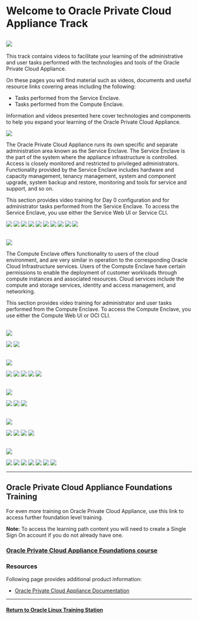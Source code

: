 
# Welcome to Oracle Private Cloud Appliance Track

![](../common/images/PCA_header4.png)
---
This track contains videos to facilitate your learning of the administrative and user tasks performed with the technologies and tools of the Oracle Private Cloud Appliance.

On these pages you will find material such as videos, documents and useful resource links covering areas including the following:
- Tasks performed from the Service Enclave.
- Tasks performed from the Compute Enclave.

Information and videos presented here cover technologies and components to help you expand your learning of the Oracle Private Cloud Appliance.

![](../common/images/pca-page-srvencl2.png)

The Oracle Private Cloud Appliance runs its own specific and separate administration area known as the Service Enclave. The Service Enclave is the part of the system where the appliance infrastructure is controlled. Access is closely monitored and restricted to privileged administrators. Functionality provided by the Service Enclave includes hardware and capacity management, tenancy management, system and component upgrade, system backup and restore, monitoring and tools for service and support, and so on.

This section provides video training for Day 0 configuration and for administrator tasks performed from the Service Enclave. To access the Service Enclave, you use either the Service Web UI or Service CLI.

[![](../common/images/day0_conf_300.png)](https://youtu.be/pkeW3uqt11w)
[![](../common/images/use_serv_cli_300.png)](https://youtu.be/zgX87aB32qw)
[![](../common/images/conf_auth_grps_300.png)](https://youtu.be/QCsCyFWPea0)
[![](../common/images/prov_comp_nodes_300.png)](https://youtu.be/aQlRAYuLMwo)
[![](../common/images/ten_creat_300.png)](https://youtu.be/LBN5NHbpEnk)
[![](../common/images/graf_mon_300.png)](https://youtu.be/humJ2jiovBs)
[![](../common/images/query_loki_300.png)](https://youtu.be/HiGz8ruDtas)
[![](../common/images/alert_not_300.png)](https://youtu.be/Qmj_V8TAQXs)
[![](../common/images/migrate_vms_300.png)](https://youtu.be/_YjZMVApxaE)
[![](../common/images/patch_ind_com_300.png)](https://youtu.be/v_5ASLflVxU)
<br>
<br>

![](../common/images/pca-page-compencl2.png)

The Compute Enclave offers functionality to users of the cloud environment, and are very similar in operation to the corresponding Oracle Cloud Infrastructure services. Users of the Compute Enclave have certain permissions to enable the deployment of customer workloads through compute instances and associated resources. Cloud services include the compute and storage services, identity and access management, and networking.

This section provides video training for administrator and user tasks performed from the Compute Enclave. To access the Compute Enclave, you use either the Compute Web UI or OCI CLI.
<br>
<br>

![](../common/images/pca-page-oclcli4.png)

[![](../common/images/install_cli_300.png)](https://youtu.be/SNtGCBl_yZE)
[![](../common/images/config_cli_300.png)](https://youtu.be/x2iWGXIa-rQ)
<br>
<br>

![](../common/images/pca-page-iam4x.png)

[![](../common/images/user_grp_pca_300.png)](https://youtu.be/D0CxmJ6pn4U)
[![](../common/images/comp_pol_pca_300.png)](https://youtu.be/KV4sQOWXab8)
[![](../common/images/fed_ip_pca_300.png)](https://youtu.be/tsBn5UQSJ24)
[![](../common/images/add_pca_trust_300.png)](https://youtu.be/wWm4TrPoEtI)
[![](../common/images/add_ip_certs_300.png)](https://youtu.be/uZcQk0pUe3s)
<br>
<br>

![](../common/images/pca-page-network4.png)

[![](../common/images/create_vcn_pca_300.png)](https://youtu.be/OCasg_HQ3LI)
[![](../common/images/ig_pca_300.png)](https://youtu.be/H8GwY7i720A)
[![](../common/images/lpg_pca_300.png)](https://youtu.be/pxdkxjajhO0)
<br>
<br>

![](../common/images/pca-page-compinst4.png)

[![](../common/images/imp_img_pca_300.jpg)](https://youtu.be/fToYmmf6NFk)
[![](../common/images/man_com_pca_300.png)](https://youtu.be/lxD2w1Chyxg)
[![](../common/images/man_ins_con_pca_300.png)](https://youtu.be/B4aW0hzDfc4)
[![](../common/images/man_ins_pool_pca_300.png)](https://youtu.be/VfSKX7WxNX8)
<br>
<br>

![](../common/images/pca-page-storage4.png)

[![](../common/images/create_fs_pca_300.png)](https://youtu.be/lB03H7YJP0Q)
[![](../common/images/blk_vol_pca_300.png)](https://youtu.be/s5N6mGxUNew)
[![](../common/images/boot_vol_pca_300.png)](https://youtu.be/Vo4119i8HsU)
[![](../common/images/res_blk_vol_pca_300.png)](https://youtu.be/bO2kM9tSPU0)
[![](../common/images/vol_grp_pca_300.png)](https://youtu.be/YlwfUWbXsT8)
[![](../common/images/bu_pol_pca_300.png)](https://youtu.be/6R_61dHmCMY)
[![](../common/images/mt_tar_pca_300.png)](https://youtu.be/bTmckStW_wY)

---
## Oracle Private Cloud Appliance Foundations Training   
For even more training on Oracle Private Cloud Appliance, use this link to access further foundation level training.   

<b>Note:</b> To access the learning path content you will need to create a Single Sign On account if you do not already have one.   

### [Oracle Private Cloud Appliance Foundations course](https://www.oracle.com/goto/pcafoundations)

### Resources

Following page provides additional product information:

- [Oracle Private Cloud Appliance Documentation](https://docs.oracle.com/en/engineered-systems/private-cloud-appliance/)

---
#### [Return to Oracle Linux Training Station](../README.md)
